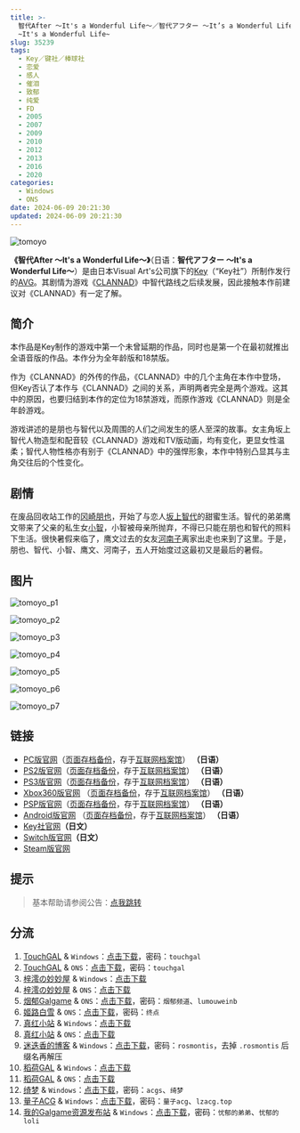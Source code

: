 ```yaml
---
title: >-
  智代After ～It's a Wonderful Life～／智代アフター ～It’s a Wonderful Life～／Tomoyo After
  ~It's a Wonderful Life~
slug: 35239
tags:
  - Key／键社／棒球社
  - 恋爱
  - 感人
  - 催泪
  - 致郁
  - 纯爱
  - FD
  - 2005
  - 2007
  - 2009
  - 2010
  - 2012
  - 2013
  - 2016
  - 2020
categories:
  - Windows
  - ONS
date: 2024-06-09 20:21:30
updated: 2024-06-09 20:21:30
---
```


![tomoyo](https://static.saop.cc/vns/img/tomoyo.webp)

**《智代After ～It's a Wonderful Life～》**（日语：**智代アフター ～It's a Wonderful Life～**）是由日本Visual Art's公司旗下的[Key](https://zh.moegirl.org.cn/Key)（“Key社”）所制作发行的[AVG](https://zh.moegirl.org.cn/AVG)。其剧情为游戏《[CLANNAD](https://zh.moegirl.org.cn/CLANNAD)》中智代路线之后续发展，因此接触本作前建议对《CLANNAD》有一定了解。

<!--more-->

## 简介

本作品是Key制作的游戏中第一个未曾延期的作品，同时也是第一个在最初就推出全语音版的作品。本作分为全年龄版和18禁版。

作为《CLANNAD》的外传的作品，《CLANNAD》中的几个主角在本作中登场，但Key否认了本作与《CLANNAD》之间的关系，声明两者完全是两个游戏。这其中的原因，也要归结到本作的定位为18禁游戏，而原作游戏《CLANNAD》则是全年龄游戏。

游戏讲述的是朋也与智代以及周围的人们之间发生的感人至深的故事。女主角坂上智代人物造型和配音较《CLANNAD》游戏和TV版动画，均有变化，更显女性温柔；智代人物性格亦有别于《CLANNAD》中的强悍形象，本作中特别凸显其与主角交往后的个性变化。

## 剧情

在废品回收站工作的[冈崎朋也](https://zh.moegirl.org.cn/冈崎朋也)，开始了与恋人[坂上智代](https://zh.moegirl.org.cn/坂上智代)的甜蜜生活。智代的弟弟鹰文带来了父亲的私生女[小智](https://zh.moegirl.org.cn/index.php?title=三岛智&action=edit&redlink=1)，小智被母亲所抛弃，不得已只能在朋也和智代的照料下生活。很快暑假来临了，鹰文过去的女友[河南子](https://zh.moegirl.org.cn/河南子)离家出走也来到了这里。于是，朋也、智代、小智、鹰文、河南子，五人开始度过这最初又是最后的暑假。

## 图片

![tomoyo_p1](https://static.saop.cc/vns/img/tomoyo_p1.webp)

![tomoyo_p2](https://static.saop.cc/vns/img/tomoyo_p2.webp)

![tomoyo_p3](https://static.saop.cc/vns/img/tomoyo_p3.webp)

![tomoyo_p4](https://static.saop.cc/vns/img/tomoyo_p4.webp)

![tomoyo_p5](https://static.saop.cc/vns/img/tomoyo_p5.webp)

![tomoyo_p6](https://static.saop.cc/vns/img/tomoyo_p6.webp)

![tomoyo_p7](https://static.saop.cc/vns/img/tomoyo_p7.webp)

## 链接

- [PC版官网](http://key.visualarts.gr.jp/product/tomoyo/)（[页面存档备份](https://web.archive.org/web/20121025131827/http://key.visualarts.gr.jp/product/tomoyo/)，存于[互联网档案馆](https://zh.wikipedia.org/wiki/互联网档案馆)） **（日语）**
- [PS2版官网](http://prot.co.jp/ps2/tomoyoafter/index.html)（[页面存档备份](https://web.archive.org/web/20120510180157/http://prot.co.jp/ps2/tomoyoafter/index.html)，存于[互联网档案馆](https://zh.wikipedia.org/wiki/互联网档案馆)） **（日语）**
- [PS3版官网](http://www.prot.co.jp/ps3/tomoyo/index.html)（[页面存档备份](https://web.archive.org/web/20121217040534/http://www.prot.co.jp/ps3/tomoyo/index.html)，存于[互联网档案馆](https://zh.wikipedia.org/wiki/互联网档案馆)） **（日语）**
- [Xbox360版官网](http://www.prot.co.jp/xbox/tomoyoafter/) （[页面存档备份](https://web.archive.org/web/20130618013123/http://www.prot.co.jp/xbox/tomoyoafter/)，存于[互联网档案馆](https://zh.wikipedia.org/wiki/互联网档案馆)） **（日语）**
- [PSP版官网](http://www.prot.co.jp/psp/tomoyoafter/index.html)（[页面存档备份](https://web.archive.org/web/20120712204106/http://www.prot.co.jp/psp/tomoyoafter/index.html)，存于[互联网档案馆](https://zh.wikipedia.org/wiki/互联网档案馆)） **（日语）**
- [Android版官网](http://sp.v-motto.jp/pc/appli/tomoyo/index.php) （[页面存档备份](https://web.archive.org/web/20150608215609/http://sp.v-motto.jp/pc/appli/tomoyo/index.php)，存于[互联网档案馆](https://zh.wikipedia.org/wiki/互联网档案馆)） **（日语）**
- [Key社官网](https://key.visualarts.gr.jp/product/tomoyo/)**（日文）**
- [Switch版官网](https://www.prot.co.jp/switch/tomoyoafter/index.html)**（日文）**
- [Steam版官网](https://store.steampowered.com/app/462990)

## 提示

> 基本帮助请参阅公告：[点我跳转](/)

## 分流

1. [TouchGAL](https://www.touchgal.us/) & `Windows`：[点击下载](https://pan.touchgal.net/s/B3xIw)，密码：`touchgal`
2. [TouchGAL](https://www.touchgal.us/) & `ONS`：[点击下载](https://pan.touchgal.net/s/g0puL)，密码：`touchgal`
3. [梓澪の妙妙屋](https://zi0.cc/) & `Windows`：[点击下载](https://zi0.cc/d/%60%E3%80%90%E5%90%88%E9%9B%86%E7%B3%BB%E5%88%97%E3%80%91/%E3%80%90PC%E3%80%91key%E7%A4%BE%E7%B3%BB%E5%88%97%E4%BD%9C%E5%93%81/%E6%99%BA%E4%BB%A3after.zip?sign=pxWp7B_AUeZCZ2d8nkYUz1BoJckNX5Cctnzr_plLG8g=:0)
4. [梓澪の妙妙屋](https://zi0.cc/) & `ONS`：[点击下载](https://zi0.cc/d/%60%E3%80%90%E5%BD%92%20%E6%A1%A3%E3%80%91/%E3%80%90ONS%E5%90%88%E9%9B%86%E3%80%91/%5Bkey%5D%E6%99%BA%E4%BB%A3After%20%EF%BD%9EIt's%20a%20Wonderful%20Life%EF%BD%9E.7z?sign=m-sDbdAfMGMyYeY-C53JmmTmUwJUjwc7OyH3SiR_Fus=:0)
5. [烟郁Galgame](https://yanyugal.top/) & `ONS`：[点击下载](https://yanyugal.top/d/disk1/%E5%B0%8F%E5%B0%8F%E7%9A%84%E5%88%86%E4%BA%AB%EF%BC%88PC%EF%BC%86%E5%AE%89%E5%8D%93%EF%BC%89/%E5%AE%89%E5%8D%93/ons/%E6%99%BA%E4%BB%A3After%20%EF%BD%9EIt's%20a%20Wonderful%20Life%EF%BD%9E.7z)，密码：`烟郁频道`、`lumouweinb`
6. [姬路白雪](https://pan.jlbx.xyz/) & `ONS`：[点击下载](https://pan.jlbx.xyz/?s=%E6%99%BA%E4%BB%A3)，密码：`终点`
7. [真红小站](https://www.shinnku.com/) & `Windows`：[点击下载](https://www.shinnku.com/api/download/0/win/%E6%99%BA%E4%BB%A3After~It's%20a%20Wonderful%20Life(%E5%8F%8C%E7%89%88%E6%9C%AC).7z)
8. [真红小站](https://www.shinnku.com/) & `ONS`：[点击下载](https://www.shinnku.com/api/download/0/ons/%E6%99%BA%E4%BB%A3after.zip)
9. [迷迭香的博客](https://rosmontis.com/) & `Windows`：[点击下载](https://drive.rosmontis.com/s/d3Nsq)，密码：`rosmontis`，去掉 `.rosmontis` 后缀名再解压
10. [稻荷GAL](https://inarigal.com/) & `Windows`：[点击下载](https://inarigal.com/detail/320)
11. [稻荷GAL](https://inarigal.com/) & `ONS`：[点击下载](https://inarigal.com/detail/614)
12. [绮梦](https://acgs.one/) & `Windows`：[点击下载](https://game.acgs.one/game/32.html)，密码：`acgs`、`绮梦`
13. [量子ACG](https://lzacg.org/) & `Windows`：[点击下载](https://lzacg.org/4340)，密码：`量子acg`、`lzacg.top`
14. [我的Galgame资源发布站](https://www.ttloli.com/) & `Windows`：[点击下载](https://www.ttloli.com/zhidaiafter.html)，密码：`忧郁的弟弟`、`忧郁的loli`
